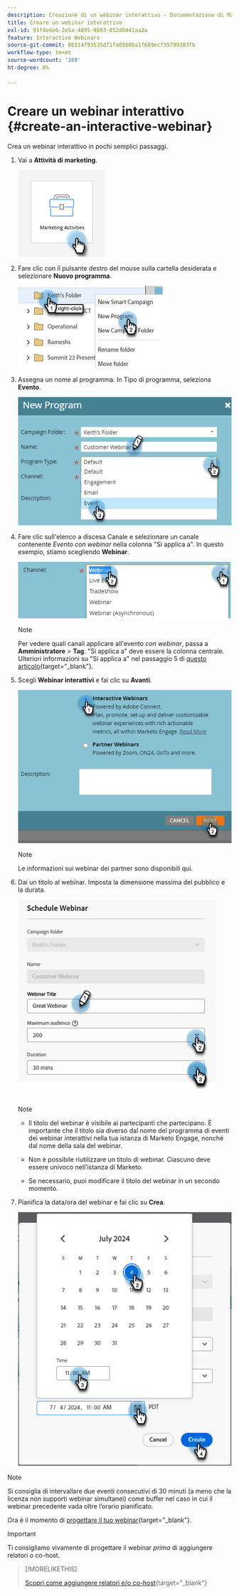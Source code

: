 ```yaml
---
description: Creazione di un webinar interattivo - Documentazione di Marketo - Documentazione del prodotto
title: Creare un webinar interattivo
exl-id: 91fdede6-2e5a-4895-9893-852d0441aa2a
feature: Interactive Webinars
source-git-commit: 86314f93535df1fe0568ba1f609ecf35799383fb
workflow-type: tm+mt
source-wordcount: '269'
ht-degree: 0%

---
```


# Creare un webinar interattivo {#create-an-interactive-webinar}

Crea un webinar interattivo in pochi semplici passaggi.

1. Vai a **Attività di marketing**.

   ![](assets/create-an-interactive-webinar-1.png)

1. Fare clic con il pulsante destro del mouse sulla cartella desiderata e selezionare **Nuovo programma**.

   ![](assets/create-an-interactive-webinar-2.png)

1. Assegna un nome al programma. In Tipo di programma, seleziona **Evento**.

   ![](assets/create-an-interactive-webinar-3.png)

1. Fare clic sull&#39;elenco a discesa Canale e selezionare un canale contenente _Evento con webinar_ nella colonna &quot;Si applica a&quot;. In questo esempio, stiamo scegliendo **Webinar**.

   ![](assets/create-an-interactive-webinar-4.png)

   >[!NOTE]
   >
   >Per vedere quali canali applicare all&#39;evento _con webinar_, passa a **Amministratore** > **Tag**. &quot;Si applica a&quot; deve essere la colonna centrale. Ulteriori informazioni su &quot;Si applica a&quot; nel passaggio 5 di [questo articolo](/help/marketo/product-docs/administration/tags/create-a-program-channel.md){target="_blank"}.

1. Scegli **Webinar interattivi** e fai clic su **Avanti**.

   ![](assets/create-an-interactive-webinar-5.png)

   >[!NOTE]
   >
   >Le informazioni sui webinar dei partner sono disponibili qui.

1. Dai un titolo al webinar. Imposta la dimensione massima del pubblico e la durata.

   ![](assets/create-an-interactive-webinar-6.png)

   >[!NOTE]
   >
   >* Il titolo del webinar è visibile ai partecipanti che partecipano. È importante che il titolo sia diverso dal nome del programma di eventi dei webinar interattivi nella tua istanza di Marketo Engage, nonché dal nome della sala del webinar.
   >
   >* Non è possibile riutilizzare un titolo di webinar. Ciascuno deve essere univoco nell’istanza di Marketo.
   >
   >* Se necessario, puoi modificare il titolo del webinar in un secondo momento.

1. Pianifica la data/ora del webinar e fai clic su **Crea**.

   ![](assets/create-an-interactive-webinar-7.png)

>[!NOTE]
>
>Si consiglia di intervallare due eventi consecutivi di 30 minuti (a meno che la licenza non supporti webinar simultanei) come buffer nel caso in cui il webinar precedente vada oltre l’orario pianificato.

Ora è il momento di [progettare il tuo webinar](/help/marketo/product-docs/demand-generation/events/interactive-webinars/designing-interactive-webinars.md){target="_blank"}.

>[!IMPORTANT]
>
>Ti consigliamo vivamente di progettare il webinar _prima_ di aggiungere relatori o co-host.

>[!MORELIKETHIS]
>
>[Scopri come aggiungere relatori e/o co-host](/help/marketo/product-docs/demand-generation/events/interactive-webinars/add-a-webinar-team.md){target="_blank"}
